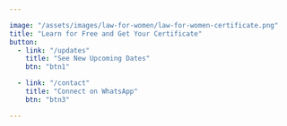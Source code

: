 ```yaml
---

image: "/assets/images/law-for-women/law-for-women-certificate.png"
title: "Learn for Free and Get Your Certificate"
button:
  - link: "/updates"
    title: "See New Upcoming Dates"
    btn: "btn1"

  - link: "/contact"
    title: "Connect on WhatsApp"
    btn: "btn3"

---
```

